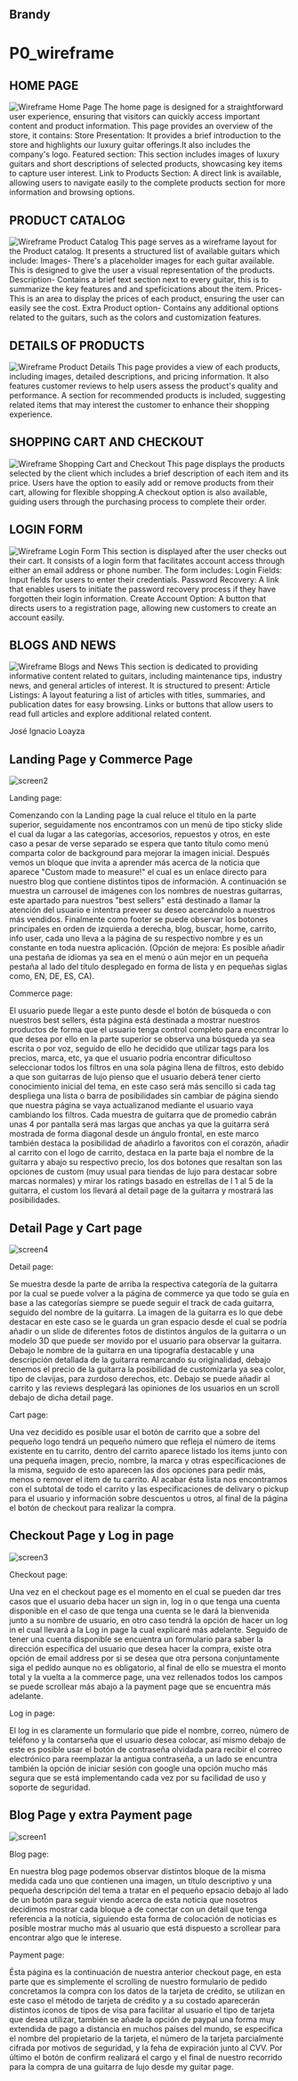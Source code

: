 ## Brandy
# P0_wireframe
## HOME PAGE
![Wireframe Home Page](Images_wireframe/IMG_1.jpeg)
The home page is designed for a straightforward user experience, ensuring that visitors can quickly access important content and product information.
This page provides an overview of the store, it contains: 
Store Presentation: It provides a brief introduction to the store and highlights our luxury guitar offerings.It also includes the company's logo.
Featured section: This section includes images of luxury guitars and short descriptions of selected products, showcasing key items to capture user interest.
Link to Products Section: A direct link is available, allowing users to navigate easily to the complete products section for more information and browsing options.


## PRODUCT CATALOG
![Wireframe Product Catalog](Images_wireframe/IMG_2.jpeg)
This page serves as a wireframe layout for the Product catalog. It presents a structured list of available guitars which include:
Images- There's a placeholder images for each guitar available. This is designed to give the user a visual representation of the products.
Description- Contains a brief text section next to every guitar, this is to summarize the key features and and speficications about the item.
Prices- This is an area to display the prices of each product, ensuring the user can easily see the cost.
Extra Product option- Contains any additional options related to the guitars, such as the colors and customization features.

## DETAILS OF PRODUCTS
![Wireframe Product Details](Images_wireframe/IMG_3.jpeg)
This page provides a  view of each products, including images, detailed descriptions, and pricing information. It also features customer reviews to help users assess the product's quality and performance. A section for recommended products is included, suggesting related items that may interest the customer to enhance their shopping experience.


## SHOPPING CART AND CHECKOUT
![Wireframe Shopping Cart and Checkout](Images_wireframe/IMG_4.jpeg)
This page displays the products selected by the client which includes a brief description of each item and its price. Users have the option to easily add or remove products from their cart, allowing for flexible shopping.A checkout option is also available, guiding users through the purchasing process to complete their order.

## LOGIN FORM
![Wireframe Login Form](Images_wireframe/IMG_5.jpeg)
This section is displayed after the user checks out their cart. It consists of a login form that facilitates account access through either an email address or phone number. The form includes:
Login Fields: Input fields for users to enter their credentials.
Password Recovery: A link that enables users to initiate the password recovery process if they have forgotten their login information.
Create Account Option: A  button that directs users to a registration page, allowing new customers to create an account easily.

## BLOGS AND NEWS
![Wireframe Blogs and News](Images_wireframe/IMG_6.jpeg)
This section is dedicated to providing informative content related to guitars, including maintenance tips, industry news, and general articles of interest. It is structured to present:
Article Listings: A layout featuring a list of articles with titles, summaries, and publication dates for easy browsing.
Links or buttons that allow users to read full articles and explore additional related content.


José Ignacio Loayza

## Landing Page y Commerce Page

![screen2](screens\screen2.jpg)

Landing page:

Comenzando con la Landing page la cual reluce el título en la parte superior, seguidamente nos encontramos con un menú de tipo sticky slide el cual da lugar a las categorías, accesorios, repuestos y otros, en este caso a pesar de verse separado se espera que tanto título como menú comparta color de background para mejorar la imagen inicial.
Después vemos un bloque que invita a aprender más acerca de la noticia que aparece "Custom made to measure!" el cual es un enlace directo para nuestro blog que contiene distintos tipos de información.
A continuación se muestra un carrousel de imágenes con los nombres de nuestras guitarras, este apartado para nuestros "best sellers" está destinado a llamar la atención del usuario e intentra preveer su deseo acercándolo a nuestros más vendidos.
Finalmente como footer se puede observar los botones principales en orden de izquierda a derecha, blog, buscar, home, carrito, info user, cada uno lleva a la página de su respectivo nombre y es un constante en toda nuestra aplicación.
(Opción de mejora: Es posible añadir una pestaña de idiomas ya sea en el menú o aún mejor en un pequeña pestaña al lado del título desplegado en forma de lista y en pequeñas siglas como, EN, DE, ES, CA).

Commerce page:

El usuario puede llegar a este punto desde el botón de búsqueda o con nuestros best sellers, ésta página está destinada a mostrar nuestros productos de forma que el usuario tenga control completo para encontrar lo que desea por ello en la parte superior se observa una búsqueda ya sea escrita o por voz, seguido de ello he decidido que utilizar tags para los precios, marca, etc, ya que el usuario podría encontrar dificultoso seleccionar todos los filtros en una sola página llena de filtros, esto debido a que son guitarras de lujo pienso que el usuario deberá tener cierto conocimiento inicial del tema, en este caso será más sencillo si cada tag despliega una lista o barra de posibilidades sin cambiar de página siendo que nuestra página se vaya actualizanod mediante el usuario vaya cambiando los filtros.
Cada muestra de guitarra que de promedio cabrán unas 4 por pantalla será mas largas que anchas ya que la guitarra será mostrada de forma diagonal desde un ángulo frontal, en este marco también destaca la posibilidad de añadirlo a favoritos con el corazón, añadir al carrito con el logo de carrito, destaca en la parte baja el nombre de la guitarra y abajo su respectivo precio, los dos botones que resaltan son las opciones de custom (muy usual para tiendas de lujo para destacar sobre marcas normales) y mirar los ratings basado en estrellas de l 1 al 5 de la guitarra, el custom los llevará al detail page de la guitarra y mostrará las posibilidades.

## Detail Page y Cart page

![screen4](screens\screen4.jpg)

Detail page:

Se muestra desde la parte de arriba la respectiva categoría de la guitarra por la cual se puede volver a la página de commerce ya que todo se guía en base a las categorías siempre se puede seguir el track de cada guitarra, seguido del nombre de la guitarra.
La imagen de la guitarra es lo que debe destacar en este caso se le guarda un gran espacio desde el cual se podría añadir o un slide de diferentes fotos de distintos ángulos de la guitarra o un modelo 3D que puede ser movido por el usuario para observar la guitarra.
Debajo le nombre de la guitarra en una tipografía destacable y una descripción detallada de la guitarra remarcando su originalidad, debajo tenemos el precio de la guitarra la posibilidad de customizarla ya sea color, tipo de clavijas, para zurdoso derechos, etc.
Debajo se puede añadir al carrito y las reviews desplegará las opiniones de los usuarios en un scroll debajo de dicha detail page.

Cart page:

Una vez decidido es posible usar el botón de carrito que a sobre del pequeño logo tendrá un pequeño número que refleja el número de items existente en tu carrito, dentro del carrito aparece listado los items junto con una pequeña imagen, precio, nombre, la marca y otras especificaciones de la misma, seguido de esto aparecen las dos opciones para pedir más, menos o remover el item de tu carrito.
Al acabar ésta lista nos encontramos con el subtotal de todo el carrito y las especificaciones de delivary o pickup para el usuario y información sobre descuentos u otros, al final de la página el botón de checkout para realizar la compra.

## Checkout Page y Log in page

![screen3](screens\screen3.jpg)

Checkout page:

Una vez en el checkout page es el momento en el cual se pueden dar tres casos que el usuario deba hacer un sign in, log in o que tenga una cuenta disponible en el caso de que tenga una cuenta se le dará la bienvenida junto a su nombre de usuario, en otro caso tendrá la opción de hacer un log in el cual llevará a la Log in page la cual explicaré más adelante.
Seguido de tener una cuenta disponible se encuentra un formulario para saber la dirección específica del usuario que desea hacer la compra, existe otra opción de email address por si se desea que otra persona conjuntamente siga el pedido aunque no es obligatorio, al final de ello se muestra el monto total y la vuelta a la commerce page, una vez rellenados todos los campos se puede scrollear más abajo a la payment page que se encuentra más adelante.

Log in page:

El log in es claramente un formulario que pide el nombre, correo, número de teléfono y la contarseña que el usuario desea colocar, así mismo debajo de este es posible usar el botón de contraseña olvidada para recibir el correo electrónico para reemplazar la antigua contraseña, a un lado se encuntra también la opción de iniciar sesión con google una opción mucho más segura que se está implementando cada vez por su facilidad de uso y soporte de seguridad.

## Blog Page y extra Payment page

![screen1](screens\screen1.jpg)

Blog page:

En nuestra blog page podemos observar distintos bloque de la misma medida cada uno que contienen una imagen, un título descriptivo y una pequeña descripción del tema a tratar en el pequeño epsacio debajo al lado de un botón para seguir viendo acerca de esta noticia que nosotros decidimos mostrar cada bloque a de conectar con un detail que tenga referencia a la notícia, siguiendo esta forma de colocación de noticias es posible mostrar mucho más al usuario que está dispuesto a scrollear para encontrar algo que le interese.

Payment page:

Ésta página es la continuación de nuestra anterior checkout page, en esta parte que es simplemente el scrolling de nuestro formulario de pedido concretamos la compra con los datos de la tarjeta de crédito, se utilizan en este caso el método de tarjeta de crédito y a su costado aparecerán distintos iconos de tipos de visa para facilitar al usuario el tipo de tarjeta que desea utilizar, también se añade la opción de paypal una forma muy extendida de pago a distancia en muchos países del mundo, se especifica el nombre del propietario de la tarjeta, el número de la tarjeta parcialmente cifrada por motivos de seguridad, y la feha de expiración junto al CVV.
Por último el botón de confirm realizará el cargo y el final de nuestro recorrido para la compra de una guitarra de lujo desde my guitar page.


